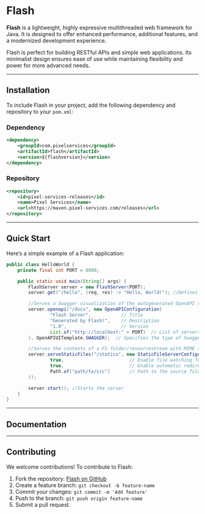 # Flash
**Flash** is a lightweight, highly expressive multithreaded web framework for Java.
It is designed to offer enhanced performance, additional features, and a modernized development experience.

Flash is perfect for building RESTful APIs and simple web applications. Its minimalist design ensures
ease of use while maintaining flexibility and power for more advanced needs.

----

## Installation
To include Flash in your project, add the following dependency and repository to your ``pom.xml``:

### Dependency
```xml
<dependency>
    <groupId>com.pixelservices</groupId>
    <artifactId>flash</artifactId>
    <version>${flashversion}</version>
</dependency>
```
### Repository
```xml
<repository>
    <id>pixel-services-releases</id>
    <name>Pixel Services</name>
    <url>https://maven.pixel-services.com/releases</url>
</repository>
```

----

## Quick Start
Here’s a simple example of a Flash application:

```java
public class HelloWorld {
    private final int PORT = 8080;

    public static void main(String[] args) {
        FlashServer server = new FlashServer(PORT);
        server.get("/hello", (req, res) -> "Hello, World!"); //Defines a simple GET route.

        //Serves a Swagger visualization of the autogenerated OpenAPI schema
        server.openapi("/docs", new OpenAPIConfiguration(
                "Flash Server",           // Title
                "Generated by Flash!",    // Description
                "1.0",                    // Version
                List.of("http://localhost:" + PORT)  // List of servers to be used in Swagger for test API calls
        ), OpenAPIUITemplate.SWAGGER);  // Specifies the type of Swagger UI (can be SWAGGER/REDOC/CUSTOM)

        //Serves the contents of a FS folder/resourcestream with MIME types handling.
        server.serveStaticFiles("/statico", new StaticFileServerConfiguration(
                true,                        // Enable file watching for source folder changes
                true,                        // Enable automatic redirect from /static to /static/index.html
                Path.of("path/to/src")       // Path to the source folder containing static assets
        ));

        server.start(); //Starts the server
    }
}
```

----

## Documentation


----

## Contributing
We welcome contributions! To contribute to Flash:
1. Fork the repository: [Flash on GitHub](https://github.com/Relism/flash)
2. Create a feature branch: `git checkout -b feature-name`
3. Commit your changes: `git commit -m 'Add feature'`
4. Push to the branch: `git push origin feature-name`
5. Submit a pull request.
